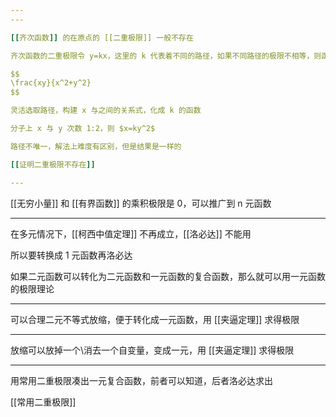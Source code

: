 ```yaml
---
---

[[齐次函数]] 的在原点的 [[二重极限]] 一般不存在

齐次函数的二重极限令 y=kx，这里的 k 代表着不同的路径，如果不同路径的极限不相等，则函数不存在

$$
\frac{xy}{x^2+y^2}
$$

灵活选取路径，构建 x 与之间的关系式，化成 k 的函数

分子上 x 与 y 次数 1:2，则 $x=ky^2$

路径不唯一，解法上难度有区别，但是结果是一样的

[[证明二重极限不存在]]

---
```


[[无穷小量]] 和 [[有界函数]] 的乘积极限是 0，可以推广到 n 元函数

---

在多元情况下，[[柯西中值定理]] 不再成立，[[洛必达]] 不能用

所以要转换成 1 元函数再洛必达

如果二元函数可以转化为二元函数和一元函数的复合函数，那么就可以用一元函数的极限理论

---

可以合理二元不等式放缩，便于转化成一元函数，用 [[夹逼定理]] 求得极限

---

放缩可以放掉一个\消去一个自变量，变成一元，用 [[夹逼定理]] 求得极限

---

用常用二重极限凑出一元复合函数，前者可以知道，后者洛必达求出

[[常用二重极限]]
